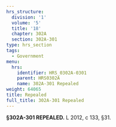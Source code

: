 ```yaml
---
hrs_structure:
  division: '1'
  volume: '5'
  title: '18'
  chapter: 302A
  section: 302A-301
type: hrs_section
tags:
  - Government
menu:
  hrs:
    identifier: HRS_0302A-0301
    parent: HRS0302A
    name: 302A-301 Repealed
weight: 64065
title: Repealed
full_title: 302A-301 Repealed
---
```

**§302A-301 REPEALED.** L 2012, c 133, §31.